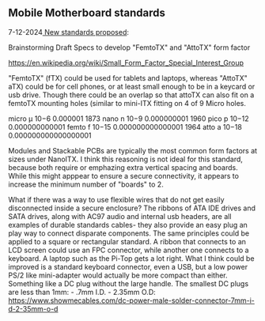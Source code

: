 Mobile Motherboard standards
-

7-12-2024[ New standards proposed](https://hackaday.io/project/177716/details/
):

Brainstorming Draft Specs to develop "FemtoTX" and "AttoTX" form factor

https://en.wikipedia.org/wiki/Small_Form_Factor_Special_Interest_Group

"FemtoTX" (fTX) could be used for tablets and laptops, whereas "AttoTX" aTX) could be for cell phones, or at least small enough to be in a keycard or usb drive. Though there could be an overlap so that attoTX can also fit on a femtoTX mounting holes (similar to mini-ITX fitting on 4 of 9 Micro holes.

micro	μ	10−6	0.000001	1873
nano	n	10−9	0.000000001	1960
pico	p	10−12	0.000000000001
femto	f	10−15	0.000000000000001	1964
atto	a	10−18	0.000000000000000001


Modules and Stackable PCBs are typically the most common form factors at sizes under NanoITX. I think this reasoning is not ideal for this standard, because both require or emphazing extra vertical spacing and boards. While this might apppear to ensure a secure connectivity, it appears to increase the minimum number of "boards" to 2.

What if there was a way to use flexible wires that do not get easily disconnected inside a secure enclosure? The ribbons of ATA IDE drives and SATA drives, along with AC97 audio and internal usb headers, are all examples of durable standards cables- they also provide an easy plug an play way to connect disparate components. The same principles could be applied to a square or rectangular standard. A ribbon that connects to an LCD screen could use an FPC connector, while another one connects to a keyboard. A laptop such as the Pi-Top gets a lot right. What I think could be improved is a standard keyboard connector, even a USB, but a low power PS/2 like mini-adapter would actually be more compact than either. Something like a DC plug without the large handle. The smallest DC plugs are less than 1mm:  - .7mm I.D. - 2.35mm O.D: https://www.showmecables.com/dc-power-male-solder-connector-7mm-i-d-2-35mm-o-d
